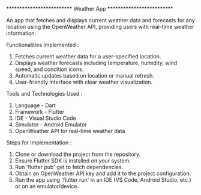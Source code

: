 ************************* Weather App *************************

An app that fetches and displays current weather data and forecasts for any location using the OpenWeather API, providing users with real-time weather information.

Functionalities Implemented :
1. Fetches current weather data for a user-specified location.
2. Displays weather forecasts including temperature, humidity, wind speed, and condition icons.
3. Automatic updates based on location or manual refresh.
4. User-friendly interface with clear weather visualization.

Tools and Technologies Used :
1. Language - Dart
2. Framework - Flutter
3. IDE - Visual Studio Code
4. Simulator - Android Emulator
5. OpenWeather API for real-time weather data

Steps for Implementation :
1. Clone or download the project from the repository.
2. Ensure Flutter SDK is installed on your system.
3. Run 'flutter pub' get to fetch dependencies.
4. Obtain an OpenWeather API key and add it to the project configuration.
5. Run the app using 'flutter run' in an IDE (VS Code, Android Studio, etc.) or on an emulator/device.



